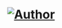 <h1 align="center"><a href="https://github.com/piratainformatico2"><img title="Author" src="https://img.shields.io/badge/Author-⍣᭕ᬁ᭖sharkcode᭖᭕ᬁ⍣-svg?style=for-the-badge&logo=github"></a></h1>

<h1 align="Center"![Image text](https://github.com/piratainformatico2/packages/blob/main/Images/IMG_20210928_153221.png)</h1>
